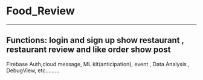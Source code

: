 # Food_Review
---------------------------------------




Functions:
login and sign up
show restaurant , restaurant review and like
order
show post 
---------------------------------------
Firebase 
Auth,cloud message, ML kit(anticipation), event , Data Analysis , DebugView, etc.........
